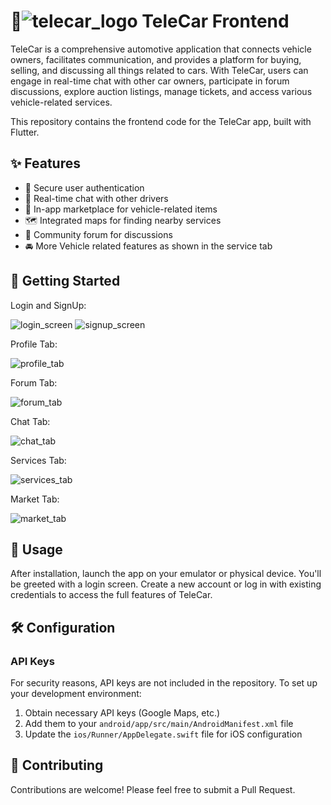 # 🚗![telecar_logo](https://github.com/user-attachments/assets/c1022df6-c33c-4e18-9e46-c1557ce7c35d) TeleCar Frontend

TeleCar is a comprehensive automotive application that connects vehicle owners, facilitates communication, and provides a platform for buying, selling, and discussing all things related to cars. With TeleCar, users can engage in real-time chat with other car owners, participate in forum discussions, explore auction listings, manage tickets, and access various vehicle-related services.

This repository contains the frontend code for the TeleCar app, built with Flutter.



## ✨ Features

- 🔐 Secure user authentication
- 💬 Real-time chat with other drivers
- 🛒 In-app marketplace for vehicle-related items
- 🗺️ Integrated maps for finding nearby services
- 📣 Community forum for discussions
- 🚘 More Vehicle related features as shown in the service tab
  

## 🚀 Getting Started


Login and SignUp:

![login_screen](https://github.com/user-attachments/assets/b54524cd-d394-4dfa-a232-511c4a76852d)   ![signup_screen](https://github.com/user-attachments/assets/4bdf5300-4b1c-41a0-b371-0dc051c9ca99)


Profile Tab:

![profile_tab](https://github.com/user-attachments/assets/9b905551-8cee-4007-9c5b-5a9d752c1a5e)


Forum Tab:

![forum_tab](https://github.com/user-attachments/assets/f06fcdf0-6488-4c3f-8692-9919027b1ca5)


Chat Tab:

![chat_tab](https://github.com/user-attachments/assets/532aeb5f-8e6c-46e8-ac2e-5c124dac097d)


Services Tab:

![services_tab](https://github.com/user-attachments/assets/579c1729-ceb8-4a70-9919-bec098141c3f)


Market Tab:

![market_tab](https://github.com/user-attachments/assets/8e44e1e5-240e-46ff-81cc-2ea520bc55e3)



## 📱 Usage

After installation, launch the app on your emulator or physical device. You'll be greeted with a login screen. Create a new account or log in with existing credentials to access the full features of TeleCar.

## 🛠️ Configuration

### API Keys

For security reasons, API keys are not included in the repository. To set up your development environment:

1. Obtain necessary API keys (Google Maps, etc.)
2. Add them to your `android/app/src/main/AndroidManifest.xml` file
3. Update the `ios/Runner/AppDelegate.swift` file for iOS configuration

## 🤝 Contributing

Contributions are welcome! Please feel free to submit a Pull Request.





